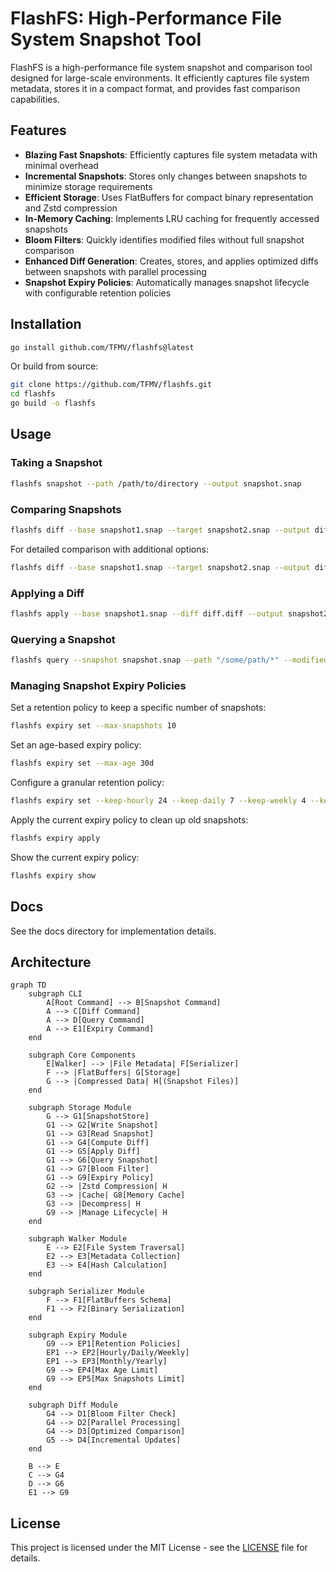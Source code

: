 # FlashFS: High-Performance File System Snapshot Tool

FlashFS is a high-performance file system snapshot and comparison tool designed for large-scale environments. It efficiently captures file system metadata, stores it in a compact format, and provides fast comparison capabilities.

## Features

- **Blazing Fast Snapshots**: Efficiently captures file system metadata with minimal overhead
- **Incremental Snapshots**: Stores only changes between snapshots to minimize storage requirements
- **Efficient Storage**: Uses FlatBuffers for compact binary representation and Zstd compression
- **In-Memory Caching**: Implements LRU caching for frequently accessed snapshots
- **Bloom Filters**: Quickly identifies modified files without full snapshot comparison
- **Enhanced Diff Generation**: Creates, stores, and applies optimized diffs between snapshots with parallel processing
- **Snapshot Expiry Policies**: Automatically manages snapshot lifecycle with configurable retention policies

## Installation

```bash
go install github.com/TFMV/flashfs@latest
```

Or build from source:

```bash
git clone https://github.com/TFMV/flashfs.git
cd flashfs
go build -o flashfs
```

## Usage

### Taking a Snapshot

```bash
flashfs snapshot --path /path/to/directory --output snapshot.snap
```

### Comparing Snapshots

```bash
flashfs diff --base snapshot1.snap --target snapshot2.snap --output diff.diff
```

For detailed comparison with additional options:

```bash
flashfs diff --base snapshot1.snap --target snapshot2.snap --output diff.diff --detailed --parallel 4
```

### Applying a Diff

```bash
flashfs apply --base snapshot1.snap --diff diff.diff --output snapshot2.snap
```

### Querying a Snapshot

```bash
flashfs query --snapshot snapshot.snap --path "/some/path/*" --modified-after "2023-01-01"
```

### Managing Snapshot Expiry Policies

Set a retention policy to keep a specific number of snapshots:

```bash
flashfs expiry set --max-snapshots 10
```

Set an age-based expiry policy:

```bash
flashfs expiry set --max-age 30d
```

Configure a granular retention policy:

```bash
flashfs expiry set --keep-hourly 24 --keep-daily 7 --keep-weekly 4 --keep-monthly 12
```

Apply the current expiry policy to clean up old snapshots:

```bash
flashfs expiry apply
```

Show the current expiry policy:

```bash
flashfs expiry show
```

## Docs

See the docs directory for implementation details.

## Architecture

```mermaid
graph TD
    subgraph CLI
        A[Root Command] --> B[Snapshot Command]
        A --> C[Diff Command]
        A --> D[Query Command]
        A --> E1[Expiry Command]
    end

    subgraph Core Components
        E[Walker] --> |File Metadata| F[Serializer]
        F --> |FlatBuffers| G[Storage]
        G --> |Compressed Data| H[(Snapshot Files)]
    end

    subgraph Storage Module
        G --> G1[SnapshotStore]
        G1 --> G2[Write Snapshot]
        G1 --> G3[Read Snapshot]
        G1 --> G4[Compute Diff]
        G1 --> G5[Apply Diff]
        G1 --> G6[Query Snapshot]
        G1 --> G7[Bloom Filter]
        G1 --> G9[Expiry Policy]
        G2 --> |Zstd Compression| H
        G3 --> |Cache| G8[Memory Cache]
        G3 --> |Decompress| H
        G9 --> |Manage Lifecycle| H
    end

    subgraph Walker Module
        E --> E2[File System Traversal]
        E2 --> E3[Metadata Collection]
        E3 --> E4[Hash Calculation]
    end

    subgraph Serializer Module
        F --> F1[FlatBuffers Schema]
        F1 --> F2[Binary Serialization]
    end

    subgraph Expiry Module
        G9 --> EP1[Retention Policies]
        EP1 --> EP2[Hourly/Daily/Weekly]
        EP1 --> EP3[Monthly/Yearly]
        G9 --> EP4[Max Age Limit]
        G9 --> EP5[Max Snapshots Limit]
    end

    subgraph Diff Module
        G4 --> D1[Bloom Filter Check]
        G4 --> D2[Parallel Processing]
        G4 --> D3[Optimized Comparison]
        G5 --> D4[Incremental Updates]
    end

    B --> E
    C --> G4
    D --> G6
    E1 --> G9
```

## License

This project is licensed under the MIT License - see the [LICENSE](LICENSE) file for details.

